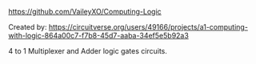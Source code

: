 https://github.com/VaileyXO/Computing-Logic

Created by: https://circuitverse.org/users/49166/projects/a1-computing-with-logic-864a00c7-f7b8-45d7-aaba-34ef5e5b92a3

4 to 1 Multiplexer and Adder logic gates circuits.
